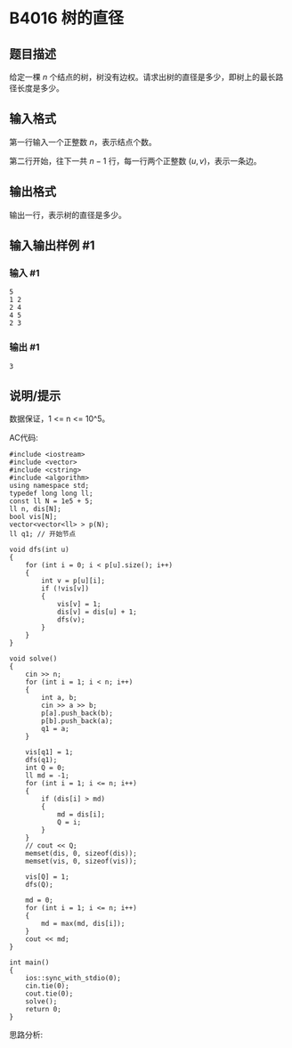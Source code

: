 # B4016 树的直径

## 题目描述

给定一棵 $n$ 个结点的树，树没有边权。请求出树的直径是多少，即树上的最长路径长度是多少。

## 输入格式

第一行输入一个正整数 $n$，表示结点个数。

第二行开始，往下一共 $n-1$ 行，每一行两个正整数 $(u,v)$，表示一条边。

## 输出格式

输出一行，表示树的直径是多少。

## 输入输出样例 #1

### 输入 #1

```
5
1 2
2 4
4 5
2 3
```

### 输出 #1

```
3
```

## 说明/提示

数据保证，1 <= n <= 10^5。


AC代码:
```
#include <iostream>
#include <vector>
#include <cstring>
#include <algorithm>
using namespace std;
typedef long long ll;
const ll N = 1e5 + 5;
ll n, dis[N];
bool vis[N];
vector<vector<ll> > p(N);
ll q1; // 开始节点

void dfs(int u)
{
    for (int i = 0; i < p[u].size(); i++)
    {
        int v = p[u][i];
        if (!vis[v])
        {
            vis[v] = 1;
            dis[v] = dis[u] + 1;
            dfs(v);
        }
    }
}

void solve()
{
    cin >> n;
    for (int i = 1; i < n; i++)
    {
        int a, b;
        cin >> a >> b;
        p[a].push_back(b);
        p[b].push_back(a);
        q1 = a;
    }

    vis[q1] = 1;
    dfs(q1);
    int Q = 0;
    ll md = -1;
    for (int i = 1; i <= n; i++)
    {
        if (dis[i] > md)
        {
            md = dis[i];
            Q = i;
        }
    }
    // cout << Q;
    memset(dis, 0, sizeof(dis));
    memset(vis, 0, sizeof(vis));

    vis[Q] = 1;
    dfs(Q);

    md = 0;
    for (int i = 1; i <= n; i++)
    {
        md = max(md, dis[i]);
    }
    cout << md;
}

int main()
{
    ios::sync_with_stdio(0);
    cin.tie(0);
    cout.tie(0);
    solve();
    return 0;
}

```
思路分析:
